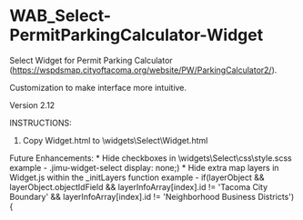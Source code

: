 # WAB_Select-PermitParkingCalculator-Widget
Select Widget for Permit Parking Calculator (https://wspdsmap.cityoftacoma.org/website/PW/ParkingCalculator2/).

Customization to make interface more intuitive.

Version 2.12

INSTRUCTIONS:
1. Copy Widget.html to \widgets\Select\Widget.html


Future Enhancements: 
      * Hide checkboxes in \widgets\Select\css\style.scss 
        example - .jimu-widget-select display: none;)
      * Hide extra map layers in Widget.js within the _initLayers function
        example - if(layerObject && layerObject.objectIdField && layerInfoArray[index].id != 'Tacoma City Boundary' && layerInfoArray[index].id != 'Neighborhood Business Districts') {

